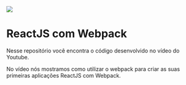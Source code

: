![](https://i.imgur.com/xG74tOh.png)

# ReactJS com Webpack

Nesse repositório você encontra o código desenvolvido no vídeo do Youtube.

No vídeo nós mostramos como utilizar o webpack para criar as suas primeiras aplicações ReactJS com Webpack.
